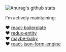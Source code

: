 ![Anurag's github stats](https://github-readme-stats.vercel.app/api?username=mikechabot&theme=dark&show_icons=true)

I'm actively maintaining:

:heart: [react-boilerplate](https://github.com/mikechabot/react-boilerplate)
<br />
:heart: [redux-entity](https://github.com/mikechabot/redux-entity)
<br />
:heart: [maybe-baby](https://github.com/mikechabot/maybe-baby)
<br />
:heart: [react-json-form-engine](https://github.com/mikechabot/react-json-form-engine)
